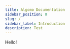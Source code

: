 ```yaml
---
title: Algomo Documentation
sidebar_position: 0
slug: /
sidebar_label: Introduction
description: Test
---
```


Hello!
